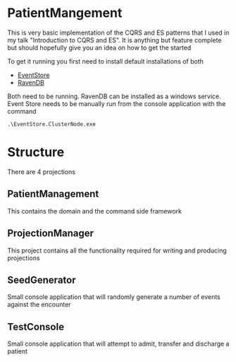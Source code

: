 # PatientMangement

This is very basic implementation of the CQRS and ES patterns that I used in my talk "Introduction to CQRS and ES". It is anything but feature complete but should hopefully give you an idea on how to get the started

To get it running you first need to install default installations of both

- [EventStore](https://geteventstore.com/)
- [RavenDB](https://ravendb.net/)

Both need to be running. RavenDB can be installed as a windows service. Event Store needs to be manually run from the console application with the command

    .\EventStore.ClusterNode.exe

# Structure
There are 4 projections 

## PatientManagement
This contains the domain and the command side framework

## ProjectionManager
This project contains all the functionality required for writing and producing projections

## SeedGenerator
Small console application that will randomly generate a number of events against the encounter

## TestConsole
Small console application that will attempt to admit, transfer and discharge a patient
